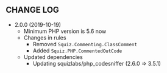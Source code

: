 ## CHANGE LOG ##

 * 2.0.0 (2019-10-19)
   * Minimum PHP version is 5.6 now
   * Changes in rules
      - Removed `Squiz.Commenting.ClassComment`
      - Added `Squiz.PHP.CommentedOutCode`
   * Updated dependencies
      - Updating squizlabs/php_codesniffer (2.6.0 => 3.5.1)
   
